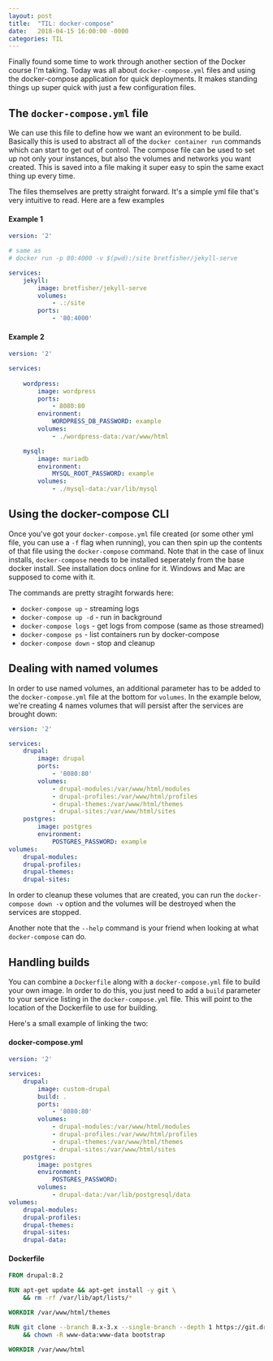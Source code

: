 ```yaml
---
layout: post
title:  "TIL: docker-compose"
date:   2018-04-15 16:00:00 -0000
categories: TIL
---
```

Finally found some time to work through another section of the Docker course I'm taking. Today was all about `docker-compose.yml` files and using the docker-compose application for quick deployments. It makes standing things up super quick with just a few configuration files.

## The `docker-compose.yml` file
We can use this file to define how we want an evironment to be build. Basically this is used to abstract all of the `docker container run` commands which can start to get out of control. The compose file can be used to set up not only your instances, but also the volumes and networks you want created. This is saved into a file making it super easy to spin the same exact thing up every time.

The files themselves are pretty straight forward. It's a simple yml file that's very intuitive to read. Here are a few examples

#### Example 1 
```yaml
version: '2'

# same as
# docker run -p 80:4000 -v $(pwd):/site bretfisher/jekyll-serve

services:
    jekyll:
        image: bretfisher/jekyll-serve
        volumes:
            - .:/site
        ports:
            - '80:4000'
```

#### Example 2
```yaml
version: '2'

services:
    
    wordpress:
        image: wordpress
        ports:
            - 8080:80
        environment:
            WORDPRESS_DB_PASSWORD: example
        volumes:
            - ./wordpress-data:/var/www/html

    mysql:
        image: mariadb
        environment:
            MYSQL_ROOT_PASSWORD: example
        volumes:
            - ./mysql-data:/var/lib/mysql
```

## Using the docker-compose CLI
Once you've got your `docker-compose.yml` file created (or some other yml file, you can use a `-f` flag when running), you can then spin up the contents of that file using the `docker-compose` command. Note that in the case of linux installs, `docker-compose` needs to be installed seperately from the base docker install. See installation docs online for it. Windows and Mac are supposed to come with it.

The commands are pretty stragiht forwards here:
* `docker-compose up` - streaming logs
* `docker-compose up -d` - run in background
* `docker-compose logs` - get logs from compose (same as those streamed)
* `docker-compose ps` - list containers run by docker-compose
* `docker-compose down` - stop and cleanup

## Dealing with named volumes
In order to use named volumes, an additional parameter has to be added to the `docker-compose.yml` file at the bottom for `volumes`. In the example below, we're creating 4 names volumes that will persist after the services are brought down:

```yaml
version: '2'

services:
    drupal:
        image: drupal
        ports:
            - '8080:80'
        volumes:
            - drupal-modules:/var/www/html/modules
            - drupal-profiles:/var/www/html/profiles
            - drupal-themes:/var/www/html/themes
            - drupal-sites:/var/www/html/sites
    postgres:
        image: postgres
        environment:
            POSTGRES_PASSWORD: example
volumes:
    drupal-modules:
    drupal-profiles:
    drupal-themes:
    drupal-sites:
```

In order to cleanup these volumes that are created, you can run the `docker-compose down -v` option and the volumes will be destroyed when the services are stopped.

Another note that the `--help` command is your friend when looking at what `docker-compose` can do.

## Handling builds
You can combine a `Dockerfile` along with a `docker-compose.yml` file to build your own image. In order to do this, you just need to add a `build` parameter to your service listing in the `docker-compose.yml` file. This will point to the location of the Dockerfile to use for building.

Here's a small example of linking the two:
#### docker-compose.yml
```yaml
version: '2'

services:
    drupal:
        image: custom-drupal
        build: .
        ports:
            - '8080:80'
        volumes:
            - drupal-modules:/var/www/html/modules
            - drupal-profiles:/var/www/html/profiles
            - drupal-themes:/var/www/html/themes
            - drupal-sites:/var/www/html/sites
    postgres:
        image: postgres
        environment:
            POSTGRES_PASSWORD: 
        volumes:
            - drupal-data:/var/lib/postgresql/data
volumes:
    drupal-modules:
    drupal-profiles:
    drupal-themes:
    drupal-sites:
    drupal-data:
```

#### Dockerfile
```Dockerfile
FROM drupal:8.2

RUN apt-get update && apt-get install -y git \
    && rm -rf /var/lib/apt/lists/*

WORKDIR /var/www/html/themes

RUN git clone --branch 8.x-3.x --single-branch --depth 1 https://git.drupal.org/project/bootstrap.git \
    && chown -R www-data:www-data bootstrap

WORKDIR /var/www/html
```